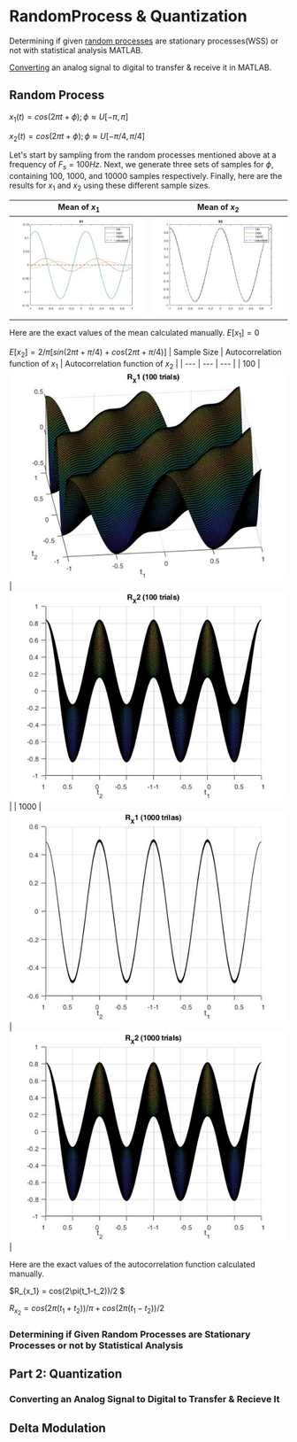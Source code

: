 # RandomProcess & Quantization
Determining if given [random processes](https://github.com/fardinabbasi/RandomProcess-Quantization/blob/main/RandomProcess.mlx) are stationary processes(WSS) or not with statistical analysis MATLAB.

[Converting](https://github.com/fardinabbasi/RandomProcess-Quantization/blob/main/Quantization.mlx) an analog signal to digital to transfer & receive it in MATLAB.

## Random Process
$x_1(t) = cos(2\pi t+\phi); \phi \approx U[-\pi,\pi]$

$x_2(t) = cos(2\pi t+\phi); \phi \approx U[-\pi/4,\pi/4]$

Let's start by sampling from the random processes mentioned above at a frequency of $F_s = 100 Hz$. Next, we generate three sets of samples for $\phi$, containing 100, 1000, and 10000 samples respectively. Finally, here are the results for $x_1$ and $x_2$ using these different sample sizes.

| Mean of $x_1$ | Mean of $x_2$ |
| --- | --- |
| <img src="https://github.com/fardinabbasi/RandomProcess-Quantization/blob/main/readme_images/x1_mean.jpg"> | <img src="https://github.com/fardinabbasi/RandomProcess-Quantization/blob/main/readme_images/x2_mean.jpg"> |
Here are the exact values of the mean calculated manually.
$E[x_1] = 0$

$E[x_2] = 2/\pi[sin(2\pi t+\pi/4)+cos(2\pi t+\pi/4)]$
| Sample Size | Autocorrelation function of $x_1$ | Autocorrelation function of $x_2$ |
| --- | --- | --- |
| 100 | <img src="https://github.com/fardinabbasi/RandomProcess-Quantization/blob/main/readme_images/auto1_100.jpg"> | <img src="https://github.com/fardinabbasi/RandomProcess-Quantization/blob/main/readme_images/auto2_100.jpg"> |
| 1000 | <img src="https://github.com/fardinabbasi/RandomProcess-Quantization/blob/main/readme_images/auto1_1000.jpg"> | <img src="https://github.com/fardinabbasi/RandomProcess-Quantization/blob/main/readme_images/auto2_1000.jpg"> |

Here are the exact values of the autocorrelation function calculated manually.

$R_{x_1} = cos(2\pi(t_1-t_2))/2 $

$R_{x_2} = cos(2\pi(t_1+t_2))/\pi + cos(2\pi(t_1-t_2))/2$
<h3> Determining if Given Random Processes are Stationary Processes or not by Statistical Analysis </h3>
<h2> Part 2: Quantization </h2>
<h3> Converting an Analog Signal to Digital to Transfer & Recieve It </h3>
<h2> Delta Modulation </h2>

